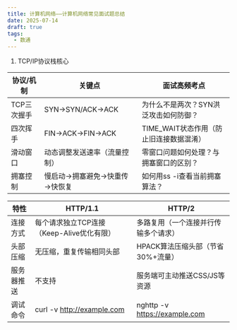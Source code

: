 ```yaml
---
title: 计算机网络——计算机网络常见面试题总结
date: 2025-07-14
draft: true
tags:
  - 数通
---
```

1. TCP/IP协议栈核心

| 协议/机制   | 关键点              | 面试高频考点                   |
| ------- | ---------------- | ------------------------ |
| TCP三次握手 | SYN→SYN/ACK→ACK  | 为什么不是两次？SYN洪泛攻击如何防御？     |
| 四次挥手    | FIN→ACK→FIN→ACK  | TIME_WAIT状态作用（防止旧连接数据混淆） |
| 滑动窗口    | 动态调整发送速率（流量控制）   | 零窗口问题如何处理？与拥塞窗口的区别？      |
| 拥塞控制    | 慢启动→拥塞避免→快重传→快恢复 | 如何用ss -i查看当前拥塞算法？        |


|特性|HTTP/1.1|HTTP/2|
|---|---|---|
|连接方式|每个请求独立TCP连接（Keep-Alive优化有限）|多路复用（一个连接并行传输多个请求）|
|头部压缩|无压缩，重复传输相同头部|HPACK算法压缩头部（节省30%+流量）|
|服务器推送|不支持|服务端可主动推送CSS/JS等资源|
|调试命令|curl -v http://example.com|nghttp -v https://example.com|